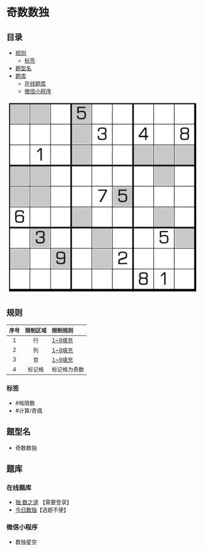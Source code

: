 # 奇数数独
<!-- START doctoc generated TOC please keep comment here to allow auto update -->
<!-- DON'T EDIT THIS SECTION, INSTEAD RE-RUN doctoc TO UPDATE -->
## 目录

- [规则](#%E8%A7%84%E5%88%99)
  - [标签](#%E6%A0%87%E7%AD%BE)
- [题型名](#%E9%A2%98%E5%9E%8B%E5%90%8D)
- [题库](#%E9%A2%98%E5%BA%93)
  - [在线题库](#%E5%9C%A8%E7%BA%BF%E9%A2%98%E5%BA%93)
  - [微信小程序](#%E5%BE%AE%E4%BF%A1%E5%B0%8F%E7%A8%8B%E5%BA%8F)

<!-- END doctoc generated TOC please keep comment here to allow auto update -->

![题](../../../../images/sudoku/奇数数独.png)

## 规则

| 序号  | 限制区域 | 限制规则    |
|:---:|:----:|:--------|
|  1  |  行   | [1~9填充] |
|  2  |  列   | [1~9填充] |
|  3  |  宫   | [1~9填充] |
|  4  | 标记格  | 标记格为奇数  |

### 标签

- #格限数
- #计算/奇偶

## 题型名

- 奇数数独

## 题库

### 在线题库

- [独·数之道](http://www.sudokufans.org.cn/lx/game.index.php?type=odd) 【需要登录】
- [今日数独]【选题不便】

### 微信小程序

- 数独星空

[1~9填充]: ../../../../rules/rules.md#1to9填充

[今日数独]: https://cn.sudoku.today/g-odd-sudoku/
